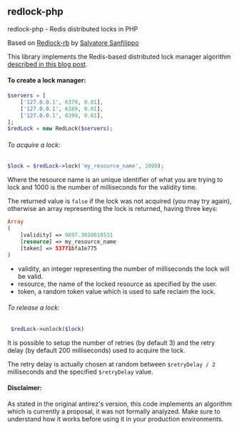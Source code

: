 ## redlock-php
redlock-php - Redis distributed locks in PHP

Based on [Redlock-rb](https://github.com/antirez/redlock-rb) by [Salvatore Sanfilippo](https://github.com/antirez)

This library implements the Redis-based distributed lock manager algorithm [described in this blog post](http://antirez.com/news/77).

#### To create a lock manager:

```php
$servers = [
    ['127.0.0.1', 6379, 0.01],
    ['127.0.0.1', 6389, 0.01],
    ['127.0.0.1', 6399, 0.01],
];
$redLock = new RedLock($servers);
```

###### To acquire a lock:

```php
$lock = $redLock->lock('my_resource_name', 1000);
```

Where the resource name is an unique identifier of what you are trying to lock
and 1000 is the number of milliseconds for the validity time.

The returned value is `false` if the lock was not acquired (you may try again),
otherwise an array representing the lock is returned, having three keys:

```php
Array
(
    [validity] => 9897.3020019531
    [resource] => my_resource_name
    [token] => 53771bfa1e775
)
```

* validity, an integer representing the number of milliseconds the lock will be valid.
* resource, the name of the locked resource as specified by the user.
* token, a random token value which is used to safe reclaim the lock.

###### To release a lock:

```php
 $redLock->unlock($lock)
```
It is possible to setup the number of retries (by default 3) and the retry
delay (by default 200 milliseconds) used to acquire the lock.

The retry delay is actually chosen at random between `$retryDelay / 2` milliseconds and
the specified `$retryDelay` value.

#### Disclaimer: 
As stated in the original antirez's version, this code implements an algorithm
which is currently a proposal, it was not formally analyzed. Make sure to understand how it works
before using it in your production environments.
